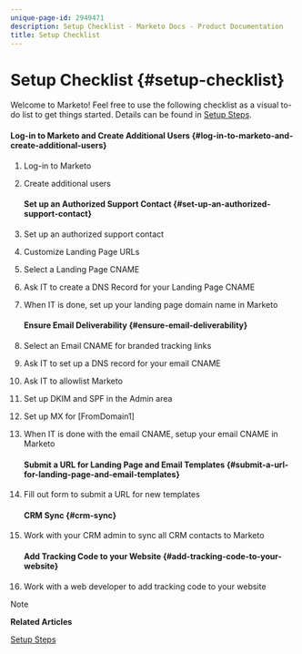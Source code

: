 ```yaml
---
unique-page-id: 2949471
description: Setup Checklist - Marketo Docs - Product Documentation
title: Setup Checklist
---
```


# Setup Checklist {#setup-checklist}

Welcome to Marketo! Feel free to use the following checklist as a visual to-do list to get things started. Details can be found in [Setup Steps](../../getting-started/setup-steps.md).

####  Log-in to Marketo and Create Additional Users {#log-in-to-marketo-and-create-additional-users}

1. Log-in to Marketo
1. Create additional users

   #### Set up an Authorized Support Contact {#set-up-an-authorized-support-contact}

1. Set up an authorized support contact
1. Customize Landing Page URLs 
1. Select a Landing Page CNAME
1. Ask IT to create a DNS Record for your Landing Page CNAME
1. When IT is done, set up your landing page domain name in Marketo

   #### Ensure Email Deliverability {#ensure-email-deliverability}

1. Select an Email CNAME for branded tracking links
1. Ask IT to set up a DNS record for your email CNAME 
1. Ask IT to allowlist Marketo
1. Set up DKIM and SPF in the Admin area
1. Set up MX for [FromDomain1]
1. When IT is done with the email CNAME, setup your email CNAME in Marketo

   #### Submit a URL for Landing Page and Email Templates {#submit-a-url-for-landing-page-and-email-templates}

1. Fill out form to submit a URL for new templates

   #### CRM Sync {#crm-sync}

1. Work with your CRM admin to sync all CRM contacts to Marketo

   #### Add Tracking Code to your Website {#add-tracking-code-to-your-website}

1. Work with a web developer to add tracking code to your website

>[!NOTE]
>
>**Related Articles**
>
>[Setup Steps](../../getting-started/setup-steps.md)

